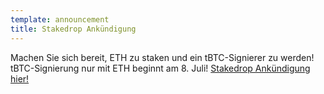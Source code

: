 ```yaml
---
template: announcement
title: Stakedrop Ankündigung
---
```

Machen Sie sich bereit, ETH zu staken und ein tBTC-Signierer zu werden! tBTC-Signierung nur mit ETH beginnt am 8. Juli! <a href="https://www.crowdcast.io/e/keep-stakedrop---live" target="_blank" rel="noopener noreferrer">Stakedrop Ankündigung hier!</a>
